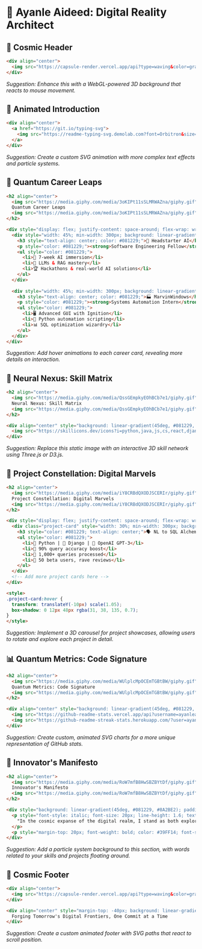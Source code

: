 # 🚀 Ayanle Aideed: Digital Reality Architect

## 🌌 Cosmic Header
```html
<div align="center">
  <img src="https://capsule-render.vercel.app/api?type=waving&color=gradient&customColorList=2,12,19,24,30&height=300&section=header&text=Ayanle%20Aideed&fontSize=90&animation=fadeIn&fontAlignY=38&desc=Architecting%20Digital%20Realities&descAlignY=51&descAlign=62" width="100%" />
</div>
```
*Suggestion: Enhance this with a WebGL-powered 3D background that reacts to mouse movement.*

## 🌠 Animated Introduction
```html
<div align="center">
  <a href="https://git.io/typing-svg">
    <img src="https://readme-typing-svg.demolab.com?font=Orbitron&size=28&duration=3000&pause=1000&color=00FFFF&center=true&vCenter=true&multiline=true&width=1000&height=120&lines=Welcome+to+the+Future+of+Code;AI+Alchemist+%7C+Full-Stack+Innovator+%7C+Digital+Architect;Transforming+Ideas+into+Cosmic+Realities" alt="Typing SVG" />
  </a>
</div>
```
*Suggestion: Create a custom SVG animation with more complex text effects and particle systems.*

## 💼 Quantum Career Leaps
```html
<h2 align="center">
  <img src="https://media.giphy.com/media/3oKIPt11sSLMRWAZna/giphy.gif" width="35"> 
  Quantum Career Leaps 
  <img src="https://media.giphy.com/media/3oKIPt11sSLMRWAZna/giphy.gif" width="35">
</h2>

<div style="display: flex; justify-content: space-around; flex-wrap: wrap; gap: 20px;">
  <div style="width: 45%; min-width: 300px; background: linear-gradient(45deg, #FF00FF, #00FFFF); border-radius: 10px; padding: 20px; box-shadow: 0 8px 32px rgba(31, 38, 135, 0.37);">
    <h3 style="text-align: center; color: #081229;">🚀 Headstarter AI</h3>
    <p style="color: #081229;"><strong>Software Engineering Fellow</strong> | Jul 2024 - Present</p>
    <ul style="color: #081229;">
      <li>🧠 7-week AI immersion</li>
      <li>🤖 LLMs & RAG mastery</li>
      <li>🏆 Hackathons & real-world AI solutions</li>
    </ul>
  </div>
  
  <div style="width: 45%; min-width: 300px; background: linear-gradient(45deg, #39FF14, #FFFF00); border-radius: 10px; padding: 20px; box-shadow: 0 8px 32px rgba(31, 38, 135, 0.37);">
    <h3 style="text-align: center; color: #081229;">🏭 MarvinWindows</h3>
    <p style="color: #081229;"><strong>Systems Automation Intern</strong> | May 2023 - Present</p>
    <ul style="color: #081229;">
      <li>🖥️ Advanced GUI with Ignition</li>
      <li>🐍 Python automation scripting</li>
      <li>📊 SQL optimization wizardry</li>
    </ul>
  </div>
</div>
```
*Suggestion: Add hover animations to each career card, revealing more details on interaction.*

## 🧠 Neural Nexus: Skill Matrix
```html
<h2 align="center">
  <img src="https://media.giphy.com/media/QssGEmpkyEOhBCb7e1/giphy.gif" width="40"> 
  Neural Nexus: Skill Matrix 
  <img src="https://media.giphy.com/media/QssGEmpkyEOhBCb7e1/giphy.gif" width="40">
</h2>

<div align="center" style="background: linear-gradient(45deg, #081229, #8A2BE2); padding: 20px; border-radius: 15px; box-shadow: 0 8px 32px rgba(31, 38, 135, 0.37);">
  <img src="https://skillicons.dev/icons?i=python,java,js,cs,react,django,html,css,tailwind,aws,azure,postgres,mongodb,git,docker&theme=dark" alt="Skills" />
</div>
```
*Suggestion: Replace this static image with an interactive 3D skill network using Three.js or D3.js.*

## 🌟 Project Constellation: Digital Marvels
```html
<h2 align="center">
  <img src="https://media.giphy.com/media/iY8CRBdQXODJSCERIr/giphy.gif" width="35"> 
  Project Constellation: Digital Marvels 
  <img src="https://media.giphy.com/media/iY8CRBdQXODJSCERIr/giphy.gif" width="35">
</h2>

<div style="display: flex; justify-content: space-around; flex-wrap: wrap; gap: 20px;">
  <div class="project-card" style="width: 30%; min-width: 300px; background: linear-gradient(45deg, #00FFFF, #39FF14); border-radius: 10px; padding: 20px; box-shadow: 0 8px 32px rgba(31, 38, 135, 0.37); transition: all 0.3s ease;">
    <h3 style="color: #081229; text-align: center;">🗣️ NL to SQL Alchemist</h3>
    <ul style="color: #081229;">
      <li>🐍 Python | 🎨 Django | 🧠 OpenAI GPT-3</li>
      <li>🎯 90% query accuracy boost</li>
      <li>🔢 1,000+ queries processed</li>
      <li>👥 50 beta users, rave reviews</li>
    </ul>
  </div>
  <!-- Add more project cards here -->
</div>

<style>
.project-card:hover {
  transform: translateY(-10px) scale(1.05);
  box-shadow: 0 12px 48px rgba(31, 38, 135, 0.7);
}
</style>
```
*Suggestion: Implement a 3D carousel for project showcases, allowing users to rotate and explore each project in detail.*

## 📊 Quantum Metrics: Code Signature
```html
<h2 align="center">
  <img src="https://media.giphy.com/media/WUlplcMpOCEmTGBtBW/giphy.gif" width="40"> 
  Quantum Metrics: Code Signature 
  <img src="https://media.giphy.com/media/WUlplcMpOCEmTGBtBW/giphy.gif" width="40">
</h2>

<div align="center" style="background: linear-gradient(45deg, #081229, #8A2BE2); padding: 20px; border-radius: 15px; box-shadow: 0 8px 32px rgba(31, 38, 135, 0.37);">
  <img src="https://github-readme-stats.vercel.app/api?username=ayanleaideed&show_icons=true&count_private=true&hide_border=true&title_color=00FFFF&icon_color=39FF14&text_color=FF00FF&bg_color=0D1117" alt="Ayanle's GitHub Stats" style="width: 49%; display: inline-block;" />
  <img src="https://github-readme-streak-stats.herokuapp.com/?user=ayanleaideed&theme=radical&hide_border=true&stroke=0000&background=0D1117&ring=00FFFF&fire=FF00FF&currStreakLabel=39FF14" alt="Ayanle's GitHub Streak" style="width: 49%; display: inline-block;" />
</div>
```
*Suggestion: Create custom, animated SVG charts for a more unique representation of GitHub stats.*

## 🚀 Innovator's Manifesto
```html
<h2 align="center">
  <img src="https://media.giphy.com/media/RoW7mfB8HwSBZBYtDf/giphy.gif" width="35"> 
  Innovator's Manifesto 
  <img src="https://media.giphy.com/media/RoW7mfB8HwSBZBYtDf/giphy.gif" width="35">
</h2>

<div style="background: linear-gradient(45deg, #081229, #8A2BE2); padding: 30px; border-radius: 15px; color: #00FFFF; text-align: center; box-shadow: 0 8px 32px rgba(31, 38, 135, 0.37); backdrop-filter: blur(4px); -webkit-backdrop-filter: blur(4px); border: 1px solid rgba(255, 255, 255, 0.18);">
  <p style="font-style: italic; font-size: 20px; line-height: 1.6; text-shadow: 0 0 10px #00FFFF;">
    "In the cosmic expanse of the digital realm, I stand as both explorer and creator. Each line of code I craft is a bridge spanning the chasm between human imagination and technological reality. My mission: to harness the symbiotic power of AI and full-stack development, forging solutions that not only tackle today's challenges but anticipate the needs of tomorrow. I am not merely constructing software; I am architecting the future, one innovative commit at a time."
  </p>
  <p style="margin-top: 20px; font-weight: bold; color: #39FF14; font-size: 24px; text-shadow: 0 0 10px #39FF14;">- Ayanle Aideed, Digital Reality Architect</p>
</div>
```
*Suggestion: Add a particle system background to this section, with words related to your skills and projects floating around.*

## 🌠 Cosmic Footer
```html
<div align="center">
  <img src="https://capsule-render.vercel.app/api?type=waving&color=gradient&customColorList=2,12,19,24,30&height=100&section=footer&animation=twinkling" width="100%" />
</div>

<div align="center" style="margin-top: -40px; background: linear-gradient(45deg, #00FFFF, #39FF14); -webkit-background-clip: text; -webkit-text-fill-color: transparent; font-size: 24px; font-weight: bold; font-family: 'Orbitron', sans-serif;">
  Forging Tomorrow's Digital Frontiers, One Commit at a Time
</div>
```
*Suggestion: Create a custom animated footer with SVG paths that react to scroll position.*
